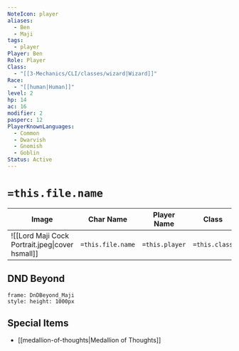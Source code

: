 ```yaml
---
NoteIcon: player
aliases:
  - Ben
  - Maji
tags:
  - player
Player: Ben
Role: Player
Class:
  - "[[3-Mechanics/CLI/classes/wizard|Wizard]]"
Race:
  - "[[human|Human]]"
level: 2
hp: 14
ac: 16
modifier: 2
pasperc: 12
PlayerKnownLanguages:
  - Common
  - Dwarvish
  - Gnomish
  - Goblin
Status: Active
---
```

# `=this.file.name`

| Image                                           | Char Name         | Player Name    | Class         | Race         | Level         |
| ----------------------------------------------- | ----------------- | -------------- | ------------- | ------------ | ------------- |
| ![[Lord Maji Cock Portrait.jpeg\|cover hsmall]] | `=this.file.name` | `=this.player` | `=this.class` | `=this.race` | `=this.level` |


## DND Beyond
```custom-frames
frame: DnDBeyond_Maji
style: height: 1000px
```


## Special Items
- [[medallion-of-thoughts|Medallion of Thoughts]]